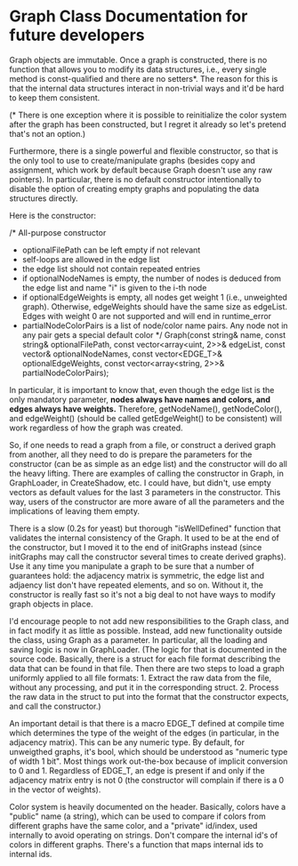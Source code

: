 # Graph Class Documentation for future developers
Graph objects are immutable. Once a graph is constructed, there is no function that allows you to modify its data structures, i.e., every single method is const-qualified and there are no setters*. The reason for this is that the internal data structures interact in non-trivial ways and it'd be hard to keep them consistent.

(* There is one exception where it is possible to reinitialize the color system after the graph has been constructed, but I regret it already so let's pretend that's not an option.)
 
Furthermore, there is a single powerful and flexible constructor, so that is the only tool to use to create/manipulate graphs (besides copy and assignment, which work by default because Graph doesn't use any raw pointers). In particular, there is no default constructor intentionally to disable the option of creating empty graphs and populating the data structures directly.

Here is the constructor:

/* All-purpose constructor
- optionalFilePath can be left empty if not relevant
- self-loops are allowed in the edge list
- the edge list should not contain repeated entries
- if optionalNodeNames is empty, the number of nodes is deduced from
  the edge list and name "i" is given to the i-th node
- if optionalEdgeWeights is empty, all nodes get weight 1 (i.e., unweighted graph).
  Otherwise, edgeWeights should have the same size as edgeList.
  Edges with weight 0 are not supported and will end in runtime_error
- partialNodeColorPairs is a list of node/color name pairs.
  Any node not in any pair gets a special default color */
Graph(const string& name,
      const string& optionalFilePath,
      const vector<array<uint, 2>>& edgeList,
      const vector<string>& optionalNodeNames,
      const vector<EDGE_T>& optionalEdgeWeights,
      const vector<array<string, 2>>& partialNodeColorPairs);

In particular, it is important to know that, even though the edge list is the only mandatory parameter, **nodes always have names and colors, and edges always have weights.** Therefore, getNodeName(), getNodeColor(), and edgeWeight() (should be called getEdgeWeight() to be consistent) will work regardless of how the graph was created.

So, if one needs to read a graph from a file, or construct a derived graph from another, all they need to do is prepare the parameters for the constructor (can be as simple as an edge list) and the constructor will do all the heavy lifting. There are examples of calling the constructor in Graph, in GraphLoader, in CreateShadow, etc. I could have, but didn't, use empty vectors as default values for the last 3 parameters in the constructor. This way, users of the constructor are more aware of all the parameters and the implications of leaving them empty. 

There is a slow (0.2s for yeast) but thorough "isWellDefined" function that validates the internal consistency of the Graph. It used to be at the end of the constructor, but I moved it to the end of initGraphs instead (since initGraphs may call the constructor several times to create derived graphs). Use it any time you manipulate a graph to be sure that a number of guarantees hold: the adjacency matrix is symmetric, the edge list and adjaency list don't have repeated elements, and so on. Without it, the constructor is really fast so it's not a big deal to not have ways to modify graph objects in place.

I'd encourage people to not add new responsibilities to the Graph class, and in fact modify it as little as possible. Instead, add new functionality outside the class, using Graph as a parameter. In particular, all the loading and saving logic is now in GraphLoader. (The logic for that is documented in the source code. Basically, there is a struct for each file format describing the data that can be found in that file. Then there are two steps to load a graph uniformly applied to all file formats: 1. Extract the raw data from the file, without any processing, and put it in the corresponding struct. 2. Process the raw data in the struct to put into the format that the constructor expects, and call the constructor.)

An important detail is that there is a macro EDGE_T defined at compile time which determines the type of the weight of the edges (in particular, in the adjacency matrix). This can be any numeric type. By default, for unweigthed graphs, it's bool, which should be understood as "numeric type of width 1 bit". Most things work out-the-box because of implicit conversion to 0 and 1. Regardless of EDGE_T, an edge is present if and only if the adjacency matrix entry is not 0 (the constructor will complain if there is a 0 in the vector of weights).

Color system is heavily documented on the header. Basically, colors have a "public" name (a string), which can be used to compare if colors from different graphs have the same color, and a "private" id/index, used internally to avoid operating on strings. Don't compare the internal id's of colors in different graphs. There's a function that maps internal ids to internal ids.
